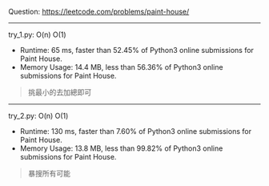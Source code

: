 Question: https://leetcode.com/problems/paint-house/

---

try_1.py: O(n) O(1)

* Runtime: 65 ms, faster than 52.45% of Python3 online submissions for Paint House.
* Memory Usage: 14.4 MB, less than 56.36% of Python3 online submissions for Paint House.

> 挑最小的去加總即可

---

try_2.py: O(n) O(1)

* Runtime: 130 ms, faster than 7.60% of Python3 online submissions for Paint House.
* Memory Usage: 13.8 MB, less than 99.82% of Python3 online submissions for Paint House.

> 暴搜所有可能